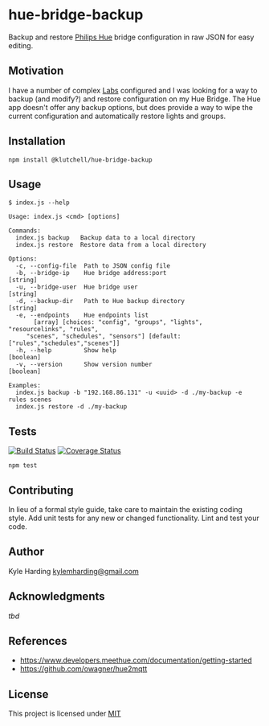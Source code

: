 # hue-bridge-backup

Backup and restore [Philips Hue](https://www.developers.meethue.com/) bridge
configuration in raw JSON for easy editing.

## Motivation

I have a number of complex [Labs](https://labs.meethue.com/) configured and
I was looking for a way to backup (and modify?) and restore configuration on
my Hue Bridge.
The Hue app doesn't offer any backup options, but does provide a way to wipe the
current configuration and automatically restore lights and groups.

## Installation

    npm install @klutchell/hue-bridge-backup

## Usage

    $ index.js --help

    Usage: index.js <cmd> [options]

    Commands:
      index.js backup   Backup data to a local directory
      index.js restore  Restore data from a local directory
    
    Options:
      -c, --config-file  Path to JSON config file
      -b, --bridge-ip    Hue bridge address:port                            [string]
      -u, --bridge-user  Hue bridge user                                    [string]
      -d, --backup-dir   Path to Hue backup directory                       [string]
      -e, --endpoints    Hue endpoints list
           [array] [choices: "config", "groups", "lights", "resourcelinks", "rules",
         "scenes", "schedules", "sensors"] [default: ["rules","schedules","scenes"]]
      -h, --help         Show help                                         [boolean]
      -v, --version      Show version number                               [boolean]
    
    Examples:
      index.js backup -b "192.168.86.131" -u <uuid> -d ./my-backup -e rules scenes
      index.js restore -d ./my-backup

## Tests

[![Build Status](https://travis-ci.org/klutchell/hue-bridge-backup.svg?branch=master)](https://travis-ci.org/klutchell/hue-bridge-backup)
[![Coverage Status](https://coveralls.io/repos/github/klutchell/hue-bridge-backup/badge.svg?branch=master)](https://coveralls.io/github/klutchell/hue-bridge-backup?branch=master)

    npm test

## Contributing

In lieu of a formal style guide, take care to maintain the existing coding style.
Add unit tests for any new or changed functionality.
Lint and test your code.

## Author

Kyle Harding <kylemharding@gmail.com>

## Acknowledgments

_tbd_

## References

* https://www.developers.meethue.com/documentation/getting-started
* https://github.com/owagner/hue2mqtt

## License

This project is licensed under [MIT](./LICENSE)